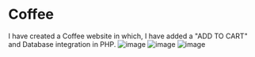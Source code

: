 # Coffee
I have created a Coffee website in which, I have added a "ADD TO CART" and Database integration in PHP.
![image](https://github.com/HassanImtiaz3/Coffee/assets/91140083/c8454e12-3762-4117-af3c-2b0f41034090)
![image](https://github.com/HassanImtiaz3/Coffee/assets/91140083/cf7a01cb-221b-440d-8c38-1f6f71222ad2)
![image](https://github.com/HassanImtiaz3/Coffee/assets/91140083/d1a09393-b81d-42da-9e2a-f3122c710789)

